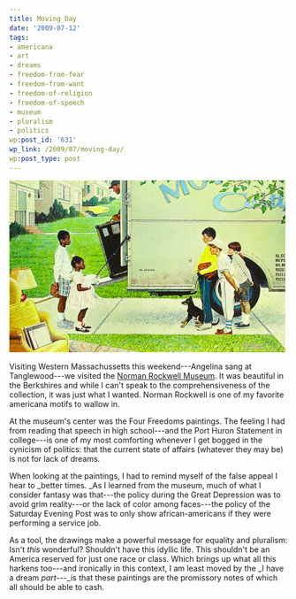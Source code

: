 ```yaml
---
title: Moving Day
date: '2009-07-12'
tags:
- americana
- art
- dreams
- freedom-from-fear
- freedom-from-want
- freedom-of-religion
- freedom-of-speech
- museum
- pluralism
- politics
wp:post_id: '631'
wp_link: /2009/07/moving-day/
wp:post_type: post
---
```


![norman rockwell - moving day](2009-07-12-Moving-Day/norman-rockwell-moving-day-500x311.png "norman rockwell - moving day")

Visiting Western Massachussetts this weekend---Angelina sang at Tanglewood---we visited the [Norman Rockwell Museum](http://www.nrm.org/). It was beautiful in the Berkshires and while I can't speak to the comprehensiveness of the collection, it was just what I wanted. Norman Rockwell is one of my favorite americana motifs to wallow in.

At the museum's center was the Four Freedoms paintings. The feeling I had from reading that speech in high school---and the Port Huron Statement in college---is one of my most comforting whenever I get bogged in the cynicism of politics: that the current state of affairs (whatever they may be) is not for lack of dreams.

When looking at the paintings, I had to remind myself of the false appeal I hear to _better times. _As I learned from the museum, much of what I consider fantasy was that---the policy during the Great Depression was to avoid grim reality---or the lack of color among faces---the policy of the Saturday Evening Post was to only show african-americans if they were performing a service job.

As a tool, the drawings make a powerful message for equality and pluralism: Isn't _this_ wonderful? Shouldn't have this idyllic life. This shouldn't be an America reserved for just one race or class. Which brings up what all this harkens too---and ironically in this context, I am least moved by the _I have a dream _part_---_is that these paintings are the promissory notes of which all should be able to cash.
